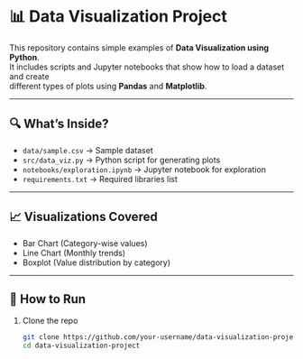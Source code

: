 # 📊 Data Visualization Project

This repository contains simple examples of **Data Visualization using Python**.  
It includes scripts and Jupyter notebooks that show how to load a dataset and create  
different types of plots using **Pandas** and **Matplotlib**.

---

## 🔍 What’s Inside?
- `data/sample.csv` → Sample dataset  
- `src/data_viz.py` → Python script for generating plots  
- `notebooks/exploration.ipynb` → Jupyter notebook for exploration  
- `requirements.txt` → Required libraries list  

---

## 📈 Visualizations Covered
- Bar Chart (Category-wise values)  
- Line Chart (Monthly trends)  
- Boxplot (Value distribution by category)  

---

## 🚀 How to Run
1. Clone the repo  
   ```bash
   git clone https://github.com/your-username/data-visualization-project.git
   cd data-visualization-project
